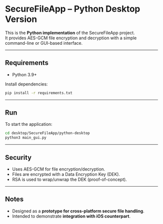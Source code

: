# SecureFileApp – Python Desktop Version  

This is the **Python implementation** of the SecureFileApp project.  
It provides AES-GCM file encryption and decryption with a simple command-line or GUI-based interface.  

---

##  Requirements
- Python 3.9+  

Install dependencies:  
```bash
pip install -r requirements.txt
```

---

##  Run
To start the application:  
```bash
cd desktop/SecureFileApp/python-desktop
python3 main_gui.py
```

---

##  Security
- Uses AES-GCM for file encryption/decryption.  
- Files are encrypted with a Data Encryption Key (DEK).  
- RSA is used to wrap/unwrap the DEK (proof-of-concept).  

---

##  Notes
- Designed as a **prototype for cross-platform secure file handling**.  
- Intended to demonstrate **integration with iOS counterpart**.  
